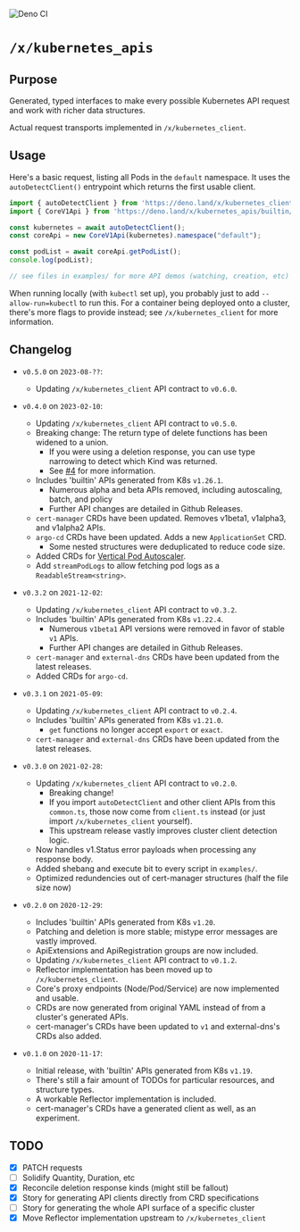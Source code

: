![Deno CI](https://github.com/danopia/deno-kubernetes_apis/workflows/CI/badge.svg?branch=main)

# `/x/kubernetes_apis`

## Purpose

Generated, typed interfaces to make every possible Kubernetes API request and work with richer data structures.

Actual request transports implemented in `/x/kubernetes_client`.

## Usage

Here's a basic request, listing all Pods in the `default` namespace.
It uses the `autoDetectClient()` entrypoint which returns the first usable client.

```ts
import { autoDetectClient } from 'https://deno.land/x/kubernetes_client@v0.7.0/mod.ts';
import { CoreV1Api } from 'https://deno.land/x/kubernetes_apis/builtin/core@v1/mod.ts';

const kubernetes = await autoDetectClient();
const coreApi = new CoreV1Api(kubernetes).namespace("default");

const podList = await coreApi.getPodList();
console.log(podList);

// see files in examples/ for more API demos (watching, creation, etc)
```

When running locally (with `kubectl` set up), you probably just to add `--allow-run=kubectl` to run this.
For a container being deployed onto a cluster, there's more flags to provide instead;
see `/x/kubernetes_client` for more information.

## Changelog

* `v0.5.0` on `2023-08-??`:
  * Updating `/x/kubernetes_client` API contract to `v0.6.0`.

* `v0.4.0` on `2023-02-10`:
  * Updating `/x/kubernetes_client` API contract to `v0.5.0`.
  * Breaking change: The return type of delete functions has been widened to a union.
    * If you were using a deletion response, you can use type narrowing to detect which Kind was returned.
    * See [#4](https://github.com/cloudydeno/deno-kubernetes_apis/issues/4) for more information.
  * Includes 'builtin' APIs generated from K8s `v1.26.1`.
    * Numerous alpha and beta APIs removed, including autoscaling, batch, and policy
    * Further API changes are detailed in Github Releases.
  * `cert-manager` CRDs have been updated. Removes v1beta1, v1alpha3, and v1alpha2 APIs.
  * `argo-cd` CRDs have been updated. Adds a new `ApplicationSet` CRD.
    * Some nested structures were deduplicated to reduce code size.
  * Added CRDs for [Vertical Pod Autoscaler](https://github.com/kubernetes/autoscaler/tree/master/vertical-pod-autoscaler).
  * Add `streamPodLogs` to allow fetching pod logs as a `ReadableStream<string>`.

* `v0.3.2` on `2021-12-02`:
  * Updating `/x/kubernetes_client` API contract to `v0.3.2`.
  * Includes 'builtin' APIs generated from K8s `v1.22.4`.
    * Numerous `v1beta1` API versions were removed in favor of stable `v1` APIs.
    * Further API changes are detailed in Github Releases.
  * `cert-manager` and `external-dns` CRDs have been updated from the latest releases.
  * Added CRDs for `argo-cd`.

* `v0.3.1` on `2021-05-09`:
  * Updating `/x/kubernetes_client` API contract to `v0.2.4`.
  * Includes 'builtin' APIs generated from K8s `v1.21.0`.
    * `get` functions no longer accept `export` or `exact`.
  * `cert-manager` and `external-dns` CRDs have been updated from the latest releases.

* `v0.3.0` on `2021-02-28`:
  * Updating `/x/kubernetes_client` API contract to `v0.2.0`.
    * Breaking change!
    * If you import `autoDetectClient` and other client APIs from this `common.ts`,
      those now come from `client.ts` instead
      (or just import `/x/kubernetes_client` yourself).
    * This upstream release vastly improves cluster client detection logic.
  * Now handles v1.Status error payloads when processing any response body.
  * Added shebang and execute bit to every script in `examples/`.
  * Optimized redundencies out of cert-manager structures (half the file size now)

* `v0.2.0` on `2020-12-29`:
  * Includes 'builtin' APIs generated from K8s `v1.20`.
  * Patching and deletion is more stable; mistype error messages are vastly improved.
  * ApiExtensions and ApiRegistration groups are now included.
  * Updating `/x/kubernetes_client` API contract to `v0.1.2`.
  * Reflector implementation has been moved up to `/x/kubernetes_client`.
  * Core's proxy endpoints (Node/Pod/Service) are now implemented and usable.
  * CRDs are now generated from original YAML instead of from a cluster's generated APIs.
  * cert-manager's CRDs have been updated to `v1` and external-dns's CRDs also added.

* `v0.1.0` on `2020-11-17`:
  * Initial release, with 'builtin' APIs generated from K8s `v1.19`.
  * There's still a fair amount of TODOs for particular resources, and structure types.
  * A workable Reflector implementation is included.
  * cert-manager's CRDs have a generated client as well, as an experiment.

## TODO

* [x] PATCH requests
* [ ] Solidify Quantity, Duration, etc
* [x] Reconcile deletion response kinds (might still be fallout)
* [x] Story for generating API clients directly from CRD specifications
* [ ] Story for generating the whole API surface of a specific cluster
* [x] Move Reflector implementation upstream to `/x/kubernetes_client`
